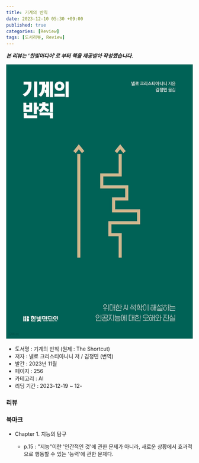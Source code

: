 ```yaml
---
title: 기계의 반칙 
date: 2023-12-10 05:30 +09:00
published: true
categories: [Review]
tags: [도서리뷰, Review]
---
```


***본 리뷰는 '한빛미디어'로 부터 책을 제공받아 작성했습니다.***

![Cover Page](/assets/images/the_shortcut.png)

- 도서명 : 기계의 반칙 (원제 : The Shortcut)
- 저자 : 넬로 크리스티아니니 저 / 김정민 (번역)
- 발간 : 2023년 11월
- 페이지 : 256
- 카테고리 : AI
- 리딩 기간 : 2023-12-19 ~ 12-

### 리뷰

 
 


### 북마크 
* Chapter 1. 지능의 탐구

    - p.15 : "지능"이란 '인간적인 것'에 관한 문제가 아니라, 새로운 상황에서 효과적으로 행동할 수 있는 '능력'에 관한 문제다.

